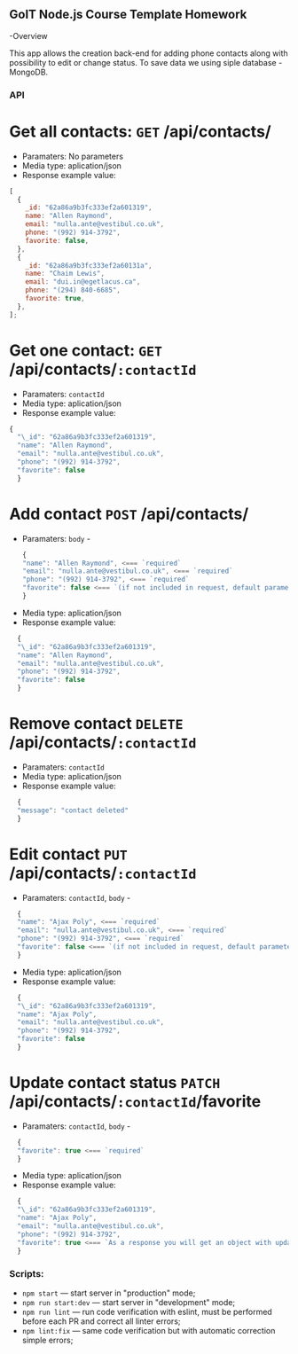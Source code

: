 ## GoIT Node.js Course Template Homework

-Overview

This app allows the creation back-end for adding phone contacts along with possibility to edit or change status.
To save data we using siple database - MongoDB.

### API

# Get all contacts: `GET` /api/contacts/

- Paramaters: No parameters
- Media type: aplication/json
- Response example value:

```javascript
[
  {
    _id: "62a86a9b3fc333ef2a601319",
    name: "Allen Raymond",
    email: "nulla.ante@vestibul.co.uk",
    phone: "(992) 914-3792",
    favorite: false,
  },
  {
    _id: "62a86a9b3fc333ef2a60131a",
    name: "Chaim Lewis",
    email: "dui.in@egetlacus.ca",
    phone: "(294) 840-6685",
    favorite: true,
  },
];
```

# Get one contact: `GET` /api/contacts/`:contactId`

- Paramaters: `contactId`
- Media type: aplication/json
- Response example value:

```javascript
{
  "\_id": "62a86a9b3fc333ef2a601319",
  "name": "Allen Raymond",
  "email": "nulla.ante@vestibul.co.uk",
  "phone": "(992) 914-3792",
  "favorite": false
  }
```

# Add contact `POST` /api/contacts/

- Paramaters: `body` -
  ```javascript
  {
  "name": "Allen Raymond", <=== `required`
  "email": "nulla.ante@vestibul.co.uk", <=== `required`
  "phone": "(992) 914-3792", <=== `required`
  "favorite": false <=== `(if not included in request, default parameter will be `false`)`
  }
  ```
- Media type: aplication/json
- Response example value:

```javascript
  {
  "\_id": "62a86a9b3fc333ef2a601319",
  "name": "Allen Raymond",
  "email": "nulla.ante@vestibul.co.uk",
  "phone": "(992) 914-3792",
  "favorite": false
  }
```

# Remove contact `DELETE` /api/contacts/`:contactId`

- Paramaters: `contactId`
- Media type: aplication/json
- Response example value:

```javascript
  {
  "message": "contact deleted"
  }
```

# Edit contact `PUT` /api/contacts/`:contactId`

- Paramaters: `contactId`, `body` -

```javascript
  {
  "name": "Ajax Poly", <=== `required`
  "email": "nulla.ante@vestibul.co.uk", <=== `required`
  "phone": "(992) 914-3792", <=== `required`
  "favorite": false <=== `(if not included in request, default parameter will be `false`)`
  }
```

- Media type: aplication/json
- Response example value:

```javascript
  {
  "\_id": "62a86a9b3fc333ef2a601319",
  "name": "Ajax Poly",
  "email": "nulla.ante@vestibul.co.uk",
  "phone": "(992) 914-3792",
  "favorite": false
  }
```

# Update contact status `PATCH` /api/contacts/`:contactId`/favorite

- Paramaters: `contactId`, `body` -

```javascript
  {
  "favorite": true <=== `required`
  }
```

- Media type: aplication/json
- Response example value:

```javascript
  {
  "\_id": "62a86a9b3fc333ef2a601319",
  "name": "Ajax Poly",
  "email": "nulla.ante@vestibul.co.uk",
  "phone": "(992) 914-3792",
  "favorite": true <=== `As a response you will get an object with updated status "favorite"`
  }
```

### Scripts:

- `npm start` &mdash; start server in "production" mode;
- `npm run start:dev` &mdash; start server in "development" mode;
- `npm run lint` &mdash; run code verification with eslint, must be performed before each PR and correct all linter errors;
- `npm lint:fix` &mdash; same code verification but with automatic correction simple errors;

```

```
